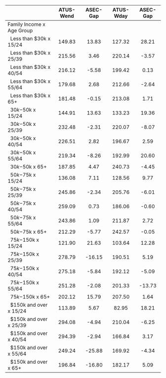 
|                      |    ATUS-Wend |     ASEC-Gap |    ATUS-Wday |     ASEC-Gap |
| -------------------- | :----------: | :----------: | :----------: | :----------: |
| Family Income x Age Group |              |              |              |              |
| &nbsp;&nbsp;Less than $30k x 15/24 |       149.83 |        13.83 |       127.32 |        28.21 |
| &nbsp;&nbsp;Less than $30k x 25/39 |       215.56 |         3.46 |       220.14 |        -3.57 |
| &nbsp;&nbsp;Less than $30k x 40/54 |       216.12 |        -5.58 |       199.42 |         0.13 |
| &nbsp;&nbsp;Less than $30k x 55/64 |       179.68 |         2.68 |       212.66 |        -2.64 |
| &nbsp;&nbsp;Less than $30k x 65+ |       181.48 |        -0.15 |       213.08 |         1.71 |
| &nbsp;&nbsp;$30k-$50k x 15/24 |       144.91 |        13.63 |       133.23 |        19.36 |
| &nbsp;&nbsp;$30k-$50k x 25/39 |       232.48 |        -2.31 |       220.07 |        -8.07 |
| &nbsp;&nbsp;$30k-$50k x 40/54 |       226.51 |         2.82 |       196.67 |         2.59 |
| &nbsp;&nbsp;$30k-$50k x 55/64 |       219.34 |        -8.26 |       192.99 |        20.60 |
| &nbsp;&nbsp;$30k-$50k x 65+ |       187.85 |         4.47 |       240.73 |        -4.45 |
| &nbsp;&nbsp;$50k-$75k x 15/24 |       136.08 |         7.11 |       128.56 |         9.77 |
| &nbsp;&nbsp;$50k-$75k x 25/39 |       245.86 |        -2.34 |       205.76 |        -6.01 |
| &nbsp;&nbsp;$50k-$75k x 40/54 |       259.09 |         0.73 |       186.06 |        -0.60 |
| &nbsp;&nbsp;$50k-$75k x 55/64 |       243.86 |         1.09 |       211.87 |         2.72 |
| &nbsp;&nbsp;$50k-$75k x 65+ |       212.29 |        -5.77 |       242.57 |        -0.05 |
| &nbsp;&nbsp;$75k-$150k x 15/24 |       121.90 |        21.63 |       103.64 |        12.28 |
| &nbsp;&nbsp;$75k-$150k x 25/39 |       278.79 |       -16.15 |       190.51 |         5.19 |
| &nbsp;&nbsp;$75k-$150k x 40/54 |       275.18 |        -5.84 |       192.12 |        -5.09 |
| &nbsp;&nbsp;$75k-$150k x 55/64 |       251.28 |        -2.08 |       201.33 |       -13.73 |
| &nbsp;&nbsp;$75k-$150k x 65+ |       202.12 |        15.79 |       207.50 |         1.64 |
| &nbsp;&nbsp;$150k and over x 15/24 |       113.89 |         5.67 |        82.95 |        18.21 |
| &nbsp;&nbsp;$150k and over x 25/39 |       294.08 |        -4.94 |       210.04 |        -6.25 |
| &nbsp;&nbsp;$150k and over x 40/54 |       294.39 |        -2.94 |       166.84 |         3.17 |
| &nbsp;&nbsp;$150k and over x 55/64 |       249.24 |       -25.88 |       169.92 |        -4.34 |
| &nbsp;&nbsp;$150k and over x 65+ |       196.84 |       -16.80 |       182.17 |         5.09 |

